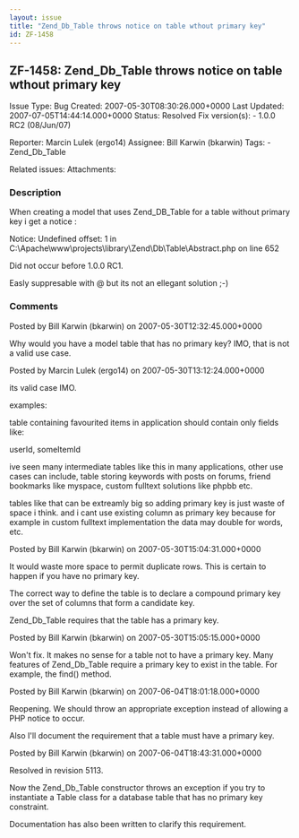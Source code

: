 ```yaml
---
layout: issue
title: "Zend_Db_Table throws notice on table wthout primary key"
id: ZF-1458
---
```


ZF-1458: Zend\_Db\_Table throws notice on table wthout primary key
------------------------------------------------------------------

 Issue Type: Bug Created: 2007-05-30T08:30:26.000+0000 Last Updated: 2007-07-05T14:44:14.000+0000 Status: Resolved Fix version(s): - 1.0.0 RC2 (08/Jun/07)
 
 Reporter:  Marcin Lulek (ergo14)  Assignee:  Bill Karwin (bkarwin)  Tags: - Zend\_Db\_Table
 
 Related issues: 
 Attachments: 
### Description

When creating a model that uses Zend\_DB\_Table for a table without primary key i get a notice :

Notice: Undefined offset: 1 in C:\\Apache\\www\\projects\\library\\Zend\\Db\\Table\\Abstract.php on line 652

Did not occur before 1.0.0 RC1.

Easly suppresable with @ but its not an ellegant solution ;-)

 

 

### Comments

Posted by Bill Karwin (bkarwin) on 2007-05-30T12:32:45.000+0000

Why would you have a model table that has no primary key? IMO, that is not a valid use case.

 

 

Posted by Marcin Lulek (ergo14) on 2007-05-30T13:12:24.000+0000

its valid case IMO.

examples:

table containing favourited items in application should contain only fields like:

userId, someItemId

ive seen many intermediate tables like this in many applications, other use cases can include, table storing keywords with posts on forums, friend bookmarks like myspace, custom fulltext solutions like phpbb etc.

tables like that can be extreamly big so adding primary key is just waste of space i think. and i cant use existing column as primary key because for example in custom fulltext implementation the data may double for words, etc.

 

 

Posted by Bill Karwin (bkarwin) on 2007-05-30T15:04:31.000+0000

It would waste more space to permit duplicate rows. This is certain to happen if you have no primary key.

The correct way to define the table is to declare a compound primary key over the set of columns that form a candidate key.

Zend\_Db\_Table requires that the table has a primary key.

 

 

Posted by Bill Karwin (bkarwin) on 2007-05-30T15:05:15.000+0000

Won't fix. It makes no sense for a table not to have a primary key. Many features of Zend\_Db\_Table require a primary key to exist in the table. For example, the find() method.

 

 

Posted by Bill Karwin (bkarwin) on 2007-06-04T18:01:18.000+0000

Reopening. We should throw an appropriate exception instead of allowing a PHP notice to occur.

Also I'll document the requirement that a table must have a primary key.

 

 

Posted by Bill Karwin (bkarwin) on 2007-06-04T18:43:31.000+0000

Resolved in revision 5113.

Now the Zend\_Db\_Table constructor throws an exception if you try to instantiate a Table class for a database table that has no primary key constraint.

Documentation has also been written to clarify this requirement.

 

 